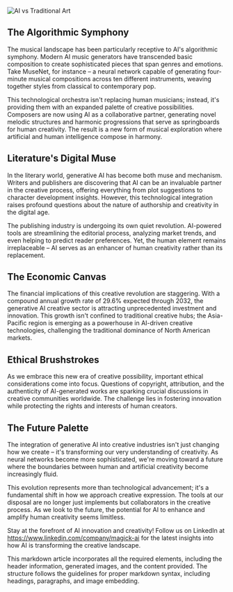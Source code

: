 ![AI vs Traditional Art](https://i.magick.ai/PIXE/1738406530554_magick_img.webp)

## The Algorithmic Symphony

The musical landscape has been particularly receptive to AI's algorithmic symphony. Modern AI music generators have transcended basic composition to create sophisticated pieces that span genres and emotions. Take MuseNet, for instance – a neural network capable of generating four-minute musical compositions across ten different instruments, weaving together styles from classical to contemporary pop.

This technological orchestra isn't replacing human musicians; instead, it's providing them with an expanded palette of creative possibilities. Composers are now using AI as a collaborative partner, generating novel melodic structures and harmonic progressions that serve as springboards for human creativity. The result is a new form of musical exploration where artificial and human intelligence compose in harmony.

## Literature's Digital Muse

In the literary world, generative AI has become both muse and mechanism. Writers and publishers are discovering that AI can be an invaluable partner in the creative process, offering everything from plot suggestions to character development insights. However, this technological integration raises profound questions about the nature of authorship and creativity in the digital age.

The publishing industry is undergoing its own quiet revolution. AI-powered tools are streamlining the editorial process, analyzing market trends, and even helping to predict reader preferences. Yet, the human element remains irreplaceable – AI serves as an enhancer of human creativity rather than its replacement.

## The Economic Canvas

The financial implications of this creative revolution are staggering. With a compound annual growth rate of 29.6% expected through 2032, the generative AI creative sector is attracting unprecedented investment and innovation. This growth isn't confined to traditional creative hubs; the Asia-Pacific region is emerging as a powerhouse in AI-driven creative technologies, challenging the traditional dominance of North American markets.

## Ethical Brushstrokes

As we embrace this new era of creative possibility, important ethical considerations come into focus. Questions of copyright, attribution, and the authenticity of AI-generated works are sparking crucial discussions in creative communities worldwide. The challenge lies in fostering innovation while protecting the rights and interests of human creators.

## The Future Palette

The integration of generative AI into creative industries isn't just changing how we create – it's transforming our very understanding of creativity. As neural networks become more sophisticated, we're moving toward a future where the boundaries between human and artificial creativity become increasingly fluid.

This evolution represents more than technological advancement; it's a fundamental shift in how we approach creative expression. The tools at our disposal are no longer just implements but collaborators in the creative process. As we look to the future, the potential for AI to enhance and amplify human creativity seems limitless.

Stay at the forefront of AI innovation and creativity! Follow us on LinkedIn at https://www.linkedin.com/company/magick-ai for the latest insights into how AI is transforming the creative landscape.


This markdown article incorporates all the required elements, including the header information, generated images, and the content provided. The structure follows the guidelines for proper markdown syntax, including headings, paragraphs, and image embedding.